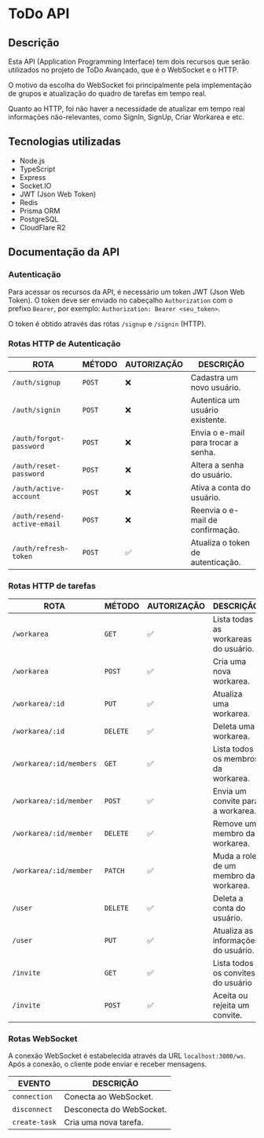 # ToDo API

## Descrição

Esta API (Application Programming Interface) tem dois recursos que serão utilizados no projeto de ToDo Avançado, que é o WebSocket e o HTTP.

O motivo da escolha do WebSocket foi principalmente pela implementação de grupos e atualização do quadro de tarefas em tempo real.

Quanto ao HTTP, foi não haver a necessidade de atualizar em tempo real informações não-relevantes, como SignIn, SignUp, Criar Workarea e etc.

## Tecnologias utilizadas

- Node.js
- TypeScript
- Express
- Socket.IO
- JWT (Json Web Token)
- Redis
- Prisma ORM
- PostgreSQL
- CloudFlare R2

## Documentação da API

### Autenticação

Para acessar os recursos da API, é necessário um token JWT (Json Web Token). O token deve ser enviado no cabeçalho `Authorization` com o prefixo `Bearer`, por exemplo: `Authorization: Bearer <seu_token>`.

O token é obtido através das rotas `/signup` e `/signin` (HTTP).

### Rotas HTTP de Autenticação

| ROTA                        | MÉTODO | AUTORIZAÇÃO | DESCRIÇÃO                           |
| --------------------------- | ------ | ----------- | ----------------------------------- |
| `/auth/signup`              | `POST` | ❌          | Cadastra um novo usuário.           |
| `/auth/signin`              | `POST` | ❌          | Autentica um usuário existente.     |
| `/auth/forgot-password`     | `POST` | ❌          | Envia o e-mail para trocar a senha. |
| `/auth/reset-password`      | `POST` | ❌          | Altera a senha do usuário.          |
| `/auth/active-account`      | `POST` | ❌          | Ativa a conta do usuário.           |
| `/auth/resend-active-email` | `POST` | ❌          | Reenvia o e-mail de confirmação.    |
| `/auth/refresh-token`       | `POST` | ✅          | Atualiza o token de autenticação.   |

### Rotas HTTP de tarefas

| ROTA                    | MÉTODO   | AUTORIZAÇÃO | DESCRIÇÃO                             |
| ----------------------- | -------- | ----------- | ------------------------------------- |
| `/workarea`             | `GET`    | ✅          | Lista todas as workareas do usuário.  |
| `/workarea`             | `POST`   | ✅          | Cria uma nova workarea.               |
| `/workarea/:id`         | `PUT`    | ✅          | Atualiza uma workarea.                |
| `/workarea/:id`         | `DELETE` | ✅          | Deleta uma workarea.                  |
| `/workarea/:id/members` | `GET`    | ✅          | Lista todos os membros da workarea.   |
| `/workarea/:id/member`  | `POST`   | ✅          | Envia um convite para a workarea.     |
| `/workarea/:id/member`  | `DELETE` | ✅          | Remove um membro da workarea.         |
| `/workarea/:id/member`  | `PATCH`  | ✅          | Muda a role de um membro da workarea. |
| `/user`                 | `DELETE` | ✅          | Deleta a conta do usuário.            |
| `/user`                 | `PUT`    | ✅          | Atualiza as informações do usuário.   |
| `/invite`               | `GET`    | ✅          | Lista todos os convites do usuário    |
| `/invite`               | `POST`   | ✅          | Aceita ou rejeita um convite.         |

### Rotas WebSocket

A conexão WebSocket é estabelecida através da URL `localhost:3000/ws`. Após a conexão, o cliente pode enviar e receber mensagens.

| EVENTO        | DESCRIÇÃO                |
| ------------- | ------------------------ |
| `connection`  | Conecta ao WebSocket.    |
| `disconnect`  | Desconecta do WebSocket. |
| `create-task` | Cria uma nova tarefa.    |
